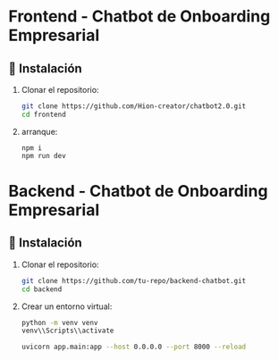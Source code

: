 # Frontend - Chatbot de Onboarding Empresarial

## 📌 Instalación

1. Clonar el repositorio:
   ```bash
   git clone https://github.com/Hion-creator/chatbot2.0.git
   cd frontend
   ```

2. arranque:
   ```
   npm i
   npm run dev
   ```

# Backend - Chatbot de Onboarding Empresarial

## 📌 Instalación

1. Clonar el repositorio:
   ```bash
   git clone https://github.com/tu-repo/backend-chatbot.git
   cd backend
   ```

2. Crear un entorno virtual:
   ```bash
   python -m venv venv
   venv\\Scripts\\activate 

   uvicorn app.main:app --host 0.0.0.0 --port 8000 --reload
   ```
